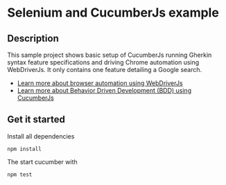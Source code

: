 # Selenium and CucumberJs example

## Description

This sample project shows basic setup of CucumberJs running Gherkin syntax feature
specifications and driving Chrome automation using WebDriverJs. It only contains
one feature detailing a Google search.

* [Learn more about browser automation using WebDriverJs](https://github.com/SeleniumHQ/selenium/wiki)
* [Learn more about Behavior Driven Development (BDD) using CucumberJs](https://github.com/cucumber/cucumber-js)

## Get it started

Install all dependencies

```
npm install
```

The start cucumber with

```
npm test
```
